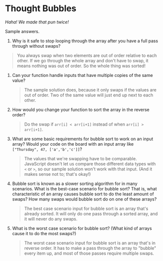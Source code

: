 # Thought Bubbles

_Haha! We made that pun twice!_

Sample answers.

1. Why is it safe to stop looping through the array after you have a full pass through without swaps?  

  > You always swap when two elements are out of order relative to each other.  If we go through the whole array and don't have to swap, it means nothing was out of order. So the whole thing was sorted!

1. Can your function handle inputs that have multiple copies of the same value?

	> The sample solution does, because it only swaps if the values are out of order. Two of the same value will just end up next to each other.

1. How would you change your function to sort the array in the reverse order?

	> Do the swap if `arr[i] < arr[i+1]` instead of when `arr[i] > arr[i+1]`. 

1. What are some basic requirements for bubble sort to work on an input array?  Would your code on the board with an input array like `["Thursday", 47, ['a','b','c']]`? 

	> The values that we're swapping have to be comparable. JavaScript doesn't let us compare those different data types with `<` or `>`, so our sample solution won't work with that input. (And it makes sense not to; that's okay!)

1. Bubble sort is known as a slower sorting algorithm for in many scenarios.   What is the best-case scenario for bubble sort? That is, what characteristic of an array causes bubble sort to do the least amount of swaps?  How many swaps would bubble sort do on one of these arrays?  

	> The best case scenario input for bubble sort is an array that's already sorted. It will only do one pass through a sorted array, and it will never do any swaps. 

1. What is the worst case scenario for bubble sort?  (What kind of arrays cause it to do the most swaps?)  

	> The worst case scenario input for bubble sort is an array that's in reverse order. It has to make a pass through the array to "bubble" every item up, and most of those passes require multiple swaps.